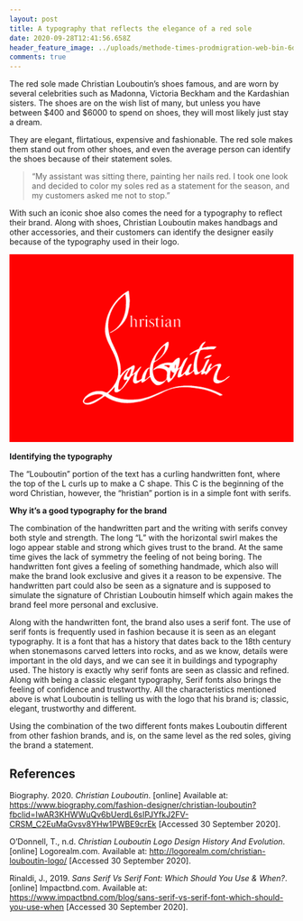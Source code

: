 ```yaml
---
layout: post
title: A typography that reflects the elegance of a red sole
date: 2020-09-28T12:41:56.658Z
header_feature_image: ../uploads/methode-times-prodmigration-web-bin-6dfe13ac-db5e-38d8-9677-719ee18b0b95.jpg
comments: true
---
```

The red sole made Christian Louboutin’s shoes famous, and are worn by several celebrities such as Madonna, Victoria Beckham and the Kardashian sisters. The shoes are on the wish list of many, but unless you have between $400 and $6000 to spend on shoes, they will most likely just stay a dream.

They are elegant, flirtatious, expensive and fashionable. The red sole makes them stand out from other shoes, and even the average person can identify the shoes because of their statement soles.

> “My assistant was sitting there, painting her nails red. I took one look and decided to color my soles red as a statement for the season, and my customers asked me not to stop.” 

With such an iconic shoe also comes the need for a typography to reflect their brand. Along with shoes, Christian Louboutin makes handbags and other accessories, and their customers can identify the designer easily because of the typography used in their logo.

![](../uploads/christian-louboutin-logo-lapolo.jpg)

**Identifying the typography**

The “Louboutin” portion of the text has a curling handwritten font, where the top of the L curls up to make a C shape. This C is the beginning of the word Christian, however, the “hristian” portion is in a simple font with serifs.

**Why it’s a good typography for the brand**

The combination of the handwritten part and the writing with serifs convey both style and strength. The long “L” with the horizontal swirl makes the logo appear stable and strong which gives trust to the brand. At the same time gives the lack of symmetry the feeling of not being boring. The handwritten font gives a feeling of something handmade, which also will make the brand look exclusive and gives it a reason to be expensive. The handwritten part could also be seen as a signature and is supposed to simulate the signature of Christian Louboutin himself which again makes the brand feel more personal and exclusive.

Along with the handwritten font, the brand also uses a serif font. The use of serif fonts is frequently used in fashion because it is seen as an elegant typography. It is a font that has a history that dates back to the 18th century when stonemasons carved letters into rocks, and as we know, details were important in the old days, and we can see it in buildings and typography used. The history is exactly why serif fonts are seen as classic and refined. Along with being a classic elegant typography, Serif fonts also brings the feeling of confidence and trustworthy. All the characteristics mentioned above is what Louboutin is telling us with the logo that his brand is; classic, elegant, trustworthy and different.

Using the combination of the two different fonts makes Louboutin different from other fashion brands, and is, on the same level as the red soles, giving the brand a statement.

## **References**

Biography. 2020. *Christian Louboutin*. \[online] Available at: <https://www.biography.com/fashion-designer/christian-louboutin?fbclid=IwAR3KHWWuQv6bUerdL6sIPJYfkJ2FV-CRSM_C2EuMaGvsv8YHw1PWBE9crEk> \[Accessed 30 September 2020].

O’Donnell, T., n.d. *Christian Louboutin Logo Design History And Evolution*. \[online] Logorealm.com. Available at: <http://logorealm.com/christian-louboutin-logo/> \[Accessed 30 September 2020].

Rinaldi, J., 2019. *Sans Serif Vs Serif Font: Which Should You Use & When?*. \[online] Impactbnd.com. Available at: <https://www.impactbnd.com/blog/sans-serif-vs-serif-font-which-should-you-use-when> \[Accessed 30 September 2020].